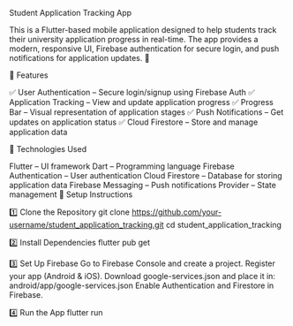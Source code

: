 Student Application Tracking App

This is a Flutter-based mobile application designed to help students track their university application progress in real-time. The app provides a modern, responsive UI, Firebase authentication for secure login, and push notifications for application updates. 🚀

📌 Features

✅ User Authentication – Secure login/signup using Firebase Auth
✅ Application Tracking – View and update application progress
✅ Progress Bar – Visual representation of application stages
✅ Push Notifications – Get updates on application status
✅ Cloud Firestore – Store and manage application data

📌 Technologies Used

Flutter – UI framework
Dart – Programming language
Firebase Authentication – User authentication
Cloud Firestore – Database for storing application data
Firebase Messaging – Push notifications
Provider – State management
📌 Setup Instructions

1️⃣ Clone the Repository
git clone https://github.com/your-username/student_application_tracking.git
cd student_application_tracking



2️⃣ Install Dependencies
flutter pub get



3️⃣ Set Up Firebase
Go to Firebase Console and create a project.
Register your app (Android & iOS).
Download google-services.json and place it in:
android/app/google-services.json
Enable Authentication and Firestore in Firebase.



4️⃣ Run the App
flutter run


